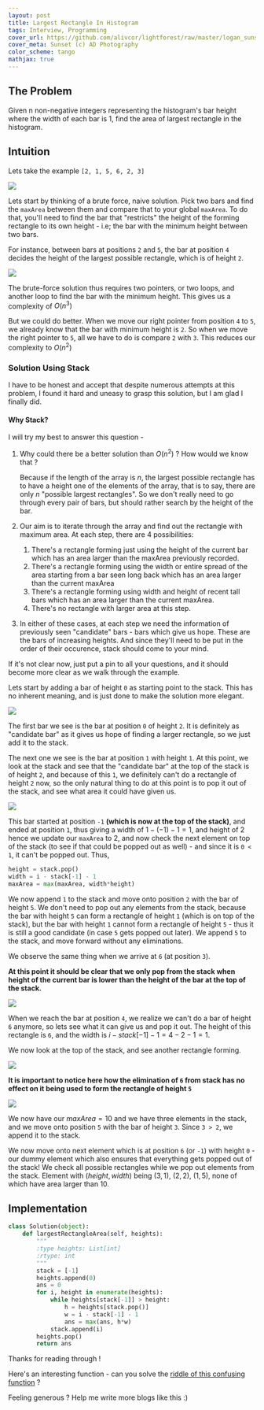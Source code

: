 ```yaml
---
layout: post
title: Largest Rectangle In Histogram
tags: Interview, Programming
cover_url: https://github.com/alivcor/lightforest/raw/master/logan_sunset.jpg
cover_meta: Sunset (c) AD Photography
color_scheme: tango
mathjax: true
---
```

<style TYPE="text/css">
code.has-jax {font: inherit; font-size: 100%; background: inherit; border: inherit;}
</style>
<script type="text/x-mathjax-config">
MathJax.Hub.Config({
    tex2jax: {
        inlineMath: [['$','$']],
        skipTags: ['script', 'noscript', 'style', 'textarea', 'pre'] // removed 'code' entry
    }
});
MathJax.Hub.Queue(function() {
    var all = MathJax.Hub.getAllJax(), i;
    for(i = 0; i < all.length; i += 1) {
        all[i].SourceElement().parentNode.className += ' has-jax';
    }
});
</script>
<script type="text/javascript" src="https://cdnjs.cloudflare.com/ajax/libs/mathjax/2.7.4/MathJax.js?config=TeX-AMS_HTML-full"></script>

## The Problem

Given n non-negative integers representing the histogram's bar height where the width of each bar is 1, find the area of largest rectangle in the histogram.


## Intuition

Lets take the example `[2, 1, 5, 6, 2, 3]`

<img src="https://github.com/alivcor/lightforest/raw/master/largest1.png"/>


Lets start by thinking of a brute force, naive solution. Pick two bars and find the `maxArea` between them and compare that to your global `maxArea`. To do that, you'll need to find the bar that "restricts" the height of the forming rectangle to its own height - i.e; the bar with the minimum height between two bars.

For instance, between bars at positions `2` and `5`, the bar at position `4` decides the height of the largest possible rectangle, which is of height `2`.

<img src="https://github.com/alivcor/lightforest/raw/master/largest1_1.png"/>

The brute-force solution thus requires two pointers, or two loops, and another loop to find the bar with the minimum height. This gives us a complexity of $O(n^3)$

But we could do better. When we move our right pointer from position `4` to `5`, we already know that the bar with minimum height is `2`. So when we move the right pointer to `5`, all we have to do is compare `2` with `3`. This reduces our complexity to $O(n^2)$

### Solution Using Stack

I have to be honest and accept that despite numerous attempts at this problem, I found it hard and uneasy to grasp this solution, but I am glad I finally did.

#### Why Stack?

I will try my best to answer this question - 

1. Why could there be a better solution than $O(n^2)$ ? How would we know that ? 

    Because if the length of the array is $n$, the largest possible rectangle has to have a height one of the elements of the array, that is to say, there are only $n$ "possible largest rectangles". So we don't really need to go through every pair of bars, but should rather search by the height of the bar.

2. Our aim is to iterate through the array and find out the rectangle with maximum area. At each step, there are 4 possibilities:
    1. There's a rectangle forming just using the height of the current bar which has an area larger than the maxArea previously recorded.
    2. There's a rectangle forming using the width or entire spread of the area starting from a bar seen long back which has an area larger than the current maxArea
    3. There's a rectangle forming using width and height of recent tall bars which has an area larger than the current maxArea.
    4. There's no rectangle with larger area at this step.

3. In either of these cases, at each step we need the information of previously seen "candidate" bars - bars which give us hope. These are the bars of increasing heights. And since they'll need to be put in the order of their occurence, stack should come to your mind. 

If it's not clear now, just put a pin to all your questions, and it should become more clear as we walk through the example.

Lets start by adding a bar of height `0` as starting point to the stack. This has no inherent meaning, and is just done to make the solution more elegant.

<img src="https://github.com/alivcor/lightforest/raw/master/largest2.png"/>

The first bar we see is the bar at position `0` of height `2`. It is definitely as "candidate bar" as it gives us hope of finding a larger rectangle, so we just add it to the stack.

The next one we see is the bar at position `1` with height `1`. At this point, we look at the stack and see that the "candidate bar" at the top of the stack is of height `2`, and because of this `1`, we definitely can't do a rectangle of height `2` now, so the only natural thing to do at this point is to pop it out of the stack, and see what area it could have given us.

<img src="https://github.com/alivcor/lightforest/raw/master/largest3.png"/>

This bar started at position `-1` **(which is now at the top of the stack)**, and ended at position `1`, thus giving a width of $1-(-1)-1 = 1$, and height of $2$ hence we update our `maxArea` to $2$, and now check the next element on top of the stack (to see if that could be popped out as well) - and since it is `0 < 1`, it can't be popped out. Thus,

```python
height = stack.pop()
width = i - stack[-1] - 1
maxArea = max(maxArea, width*height)
```

We now append `1` to the stack and move onto position `2` with the bar of height `5`. We don't need to pop out any elements from the stack, because the bar with height `5` can form a rectangle of height `1` (which is on top of the stack), but the bar with height `1` cannot form a rectangle of height `5` - thus it is still a good candidate (in case `5` gets popped out later). We append `5` to the stack, and move forward without any eliminations.

We observe the same thing when we arrive at `6` (at position `3`). 

**At this point it should be clear that we only pop from the stack when height of the current bar is lower than the height of the bar at the top of the stack.**

<img src="https://github.com/alivcor/lightforest/raw/master/largest4.png"/>

When we reach the bar at position `4`, we realize we can't do a bar of height `6` anymore, so lets see what it can give us and pop it out. The height of this rectangle is `6`, and the width is $i - stack[-1] - 1 = 4 - 2 - 1 = 1$. 

We now look at the top of the stack, and see another rectangle forming. 

<img src="https://github.com/alivcor/lightforest/raw/master/largest5.png"/>

**It is important to notice here how the elimination of `6` from stack has no effect on it being used to form the rectangle of height `5`**

<img src="https://github.com/alivcor/lightforest/raw/master/largest6.png"/>

We now have our $maxArea = 10$ and we have three elements in the stack, and we move onto position `5` with the bar of height `3`. Since `3 > 2`, we append it to the stack. 

We now move onto next element which is at position `6` (or `-1`) with height `0` - our dummy element which also ensures that everything gets popped out of the stack! We check all possible rectangles while we pop out elements from the stack. Element with $(height, width)$ being $(3, 1)$, $(2, 2)$, $(1, 5)$, none of which have area larger than $10$.

## Implementation

```python
class Solution(object):
    def largestRectangleArea(self, heights):
        """
        :type heights: List[int]
        :rtype: int
        """
        stack = [-1]
        heights.append(0)
        ans = 0
        for i, height in enumerate(heights):
            while heights[stack[-1]] > height:
                h = heights[stack.pop()] 
                w = i - stack[-1] - 1
                ans = max(ans, h*w)
            stack.append(i)
        heights.pop()
        return ans
```  


Thanks for reading through ! 


Here's an interesting function - can you solve the <a href="https://abhinandandubey.github.io/posts/2020/10/07/A-Confusing-Confused-Function.html" target="_blank">riddle of this confusing function</a> ?


Feeling generous ? Help me write more blogs like this :)  

<script type="text/javascript" src="https://cdnjs.buymeacoffee.com/1.0.0/button.prod.min.js" data-name="bmc-button" data-slug="abhinandandubey" data-color="#FFDD00" data-emoji=""  data-font="Cookie" data-text="Buy me a coffee" data-outline-color="#000" data-font-color="#000" data-coffee-color="#fff" ></script>
